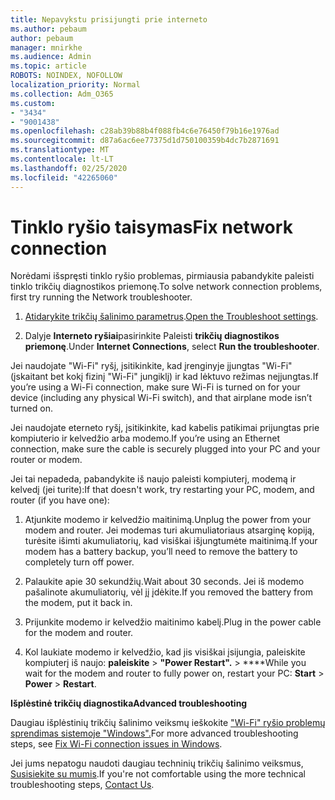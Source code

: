 ```yaml
---
title: Nepavykstu prisijungti prie interneto
ms.author: pebaum
author: pebaum
manager: mnirkhe
ms.audience: Admin
ms.topic: article
ROBOTS: NOINDEX, NOFOLLOW
localization_priority: Normal
ms.collection: Adm_O365
ms.custom:
- "3434"
- "9001438"
ms.openlocfilehash: c28ab39b88b4f088fb4c6e76450f79b16e1976ad
ms.sourcegitcommit: d87a6ac6ee77375d1d750100359b4dc7b2871691
ms.translationtype: MT
ms.contentlocale: lt-LT
ms.lasthandoff: 02/25/2020
ms.locfileid: "42265060"
---
```

# <a name="fix-network-connection"></a><span data-ttu-id="20583-102">Tinklo ryšio taisymas</span><span class="sxs-lookup"><span data-stu-id="20583-102">Fix network connection</span></span>

<span data-ttu-id="20583-103">Norėdami išspręsti tinklo ryšio problemas, pirmiausia pabandykite paleisti tinklo trikčių diagnostikos priemonę.</span><span class="sxs-lookup"><span data-stu-id="20583-103">To solve network connection problems, first try running the Network troubleshooter.</span></span> 

1. <span data-ttu-id="20583-104">[Atidarykite trikčių šalinimo parametrus](ms-settings:troubleshoot).</span><span class="sxs-lookup"><span data-stu-id="20583-104">[Open the Troubleshoot settings](ms-settings:troubleshoot).</span></span>

2. <span data-ttu-id="20583-105">Dalyje **Interneto ryšiai**pasirinkite Paleisti **trikčių diagnostikos priemonę**.</span><span class="sxs-lookup"><span data-stu-id="20583-105">Under **Internet Connections**, select **Run the troubleshooter**.</span></span>

<span data-ttu-id="20583-106">Jei naudojate "Wi-Fi" ryšį, įsitikinkite, kad įrenginyje įjungtas "Wi-Fi" (įskaitant bet kokį fizinį "Wi-Fi" jungiklį) ir kad lėktuvo režimas neįjungtas.</span><span class="sxs-lookup"><span data-stu-id="20583-106">If you’re using a Wi-Fi connection, make sure Wi-Fi is turned on for your device (including any physical Wi-Fi switch), and that airplane mode isn’t turned on.</span></span>

<span data-ttu-id="20583-107">Jei naudojate eterneto ryšį, įsitikinkite, kad kabelis patikimai prijungtas prie kompiuterio ir kelvedžio arba modemo.</span><span class="sxs-lookup"><span data-stu-id="20583-107">If you’re using an Ethernet connection, make sure the cable is securely plugged into your PC and your router or modem.</span></span>

<span data-ttu-id="20583-108">Jei tai nepadeda, pabandykite iš naujo paleisti kompiuterį, modemą ir kelvedį (jei turite):</span><span class="sxs-lookup"><span data-stu-id="20583-108">If that doesn't work, try restarting your PC, modem, and router (if you have one):</span></span>

1. <span data-ttu-id="20583-109">Atjunkite modemo ir kelvedžio maitinimą.</span><span class="sxs-lookup"><span data-stu-id="20583-109">Unplug the power from your modem and router.</span></span> <span data-ttu-id="20583-110">Jei modemas turi akumuliatoriaus atsarginę kopiją, turėsite išimti akumuliatorių, kad visiškai išjungtumėte maitinimą.</span><span class="sxs-lookup"><span data-stu-id="20583-110">If your modem has a battery backup, you’ll need to remove the battery to completely turn off power.</span></span>

2. <span data-ttu-id="20583-111">Palaukite apie 30 sekundžių.</span><span class="sxs-lookup"><span data-stu-id="20583-111">Wait about 30 seconds.</span></span> <span data-ttu-id="20583-112">Jei iš modemo pašalinote akumuliatorių, vėl jį įdėkite.</span><span class="sxs-lookup"><span data-stu-id="20583-112">If you removed the battery from the modem, put it back in.</span></span>

3. <span data-ttu-id="20583-113">Prijunkite modemo ir kelvedžio maitinimo kabelį.</span><span class="sxs-lookup"><span data-stu-id="20583-113">Plug in the power cable for the modem and router.</span></span>

4. <span data-ttu-id="20583-114">Kol laukiate modemo ir kelvedžio, kad jis visiškai įsijungia, paleiskite kompiuterį iš naujo: **paleiskite** > **"Power Restart".** > \*\*\*\*</span><span class="sxs-lookup"><span data-stu-id="20583-114">While you wait for the modem and router to fully power on, restart your PC: **Start** > **Power** > **Restart**.</span></span>

<span data-ttu-id="20583-115">**Išplėstinė trikčių diagnostika**</span><span class="sxs-lookup"><span data-stu-id="20583-115">**Advanced troubleshooting**</span></span>

<span data-ttu-id="20583-116">Daugiau išplėstinių trikčių šalinimo veiksmų ieškokite ["Wi-Fi" ryšio problemų sprendimas sistemoje "Windows".](https://support.microsoft.com/help/10741?ocid=SMC10741%2F)</span><span class="sxs-lookup"><span data-stu-id="20583-116">For more advanced troubleshooting steps, see [Fix Wi-Fi connection issues in Windows](https://support.microsoft.com/help/10741?ocid=SMC10741%2F).</span></span> 

<span data-ttu-id="20583-117">Jei jums nepatogu naudoti daugiau techninių trikčių šalinimo veiksmus, [Susisiekite su mumis](https://support.microsoft.com/contactus).</span><span class="sxs-lookup"><span data-stu-id="20583-117">If you're not comfortable using the more technical troubleshooting steps, [Contact Us](https://support.microsoft.com/contactus).</span></span>
